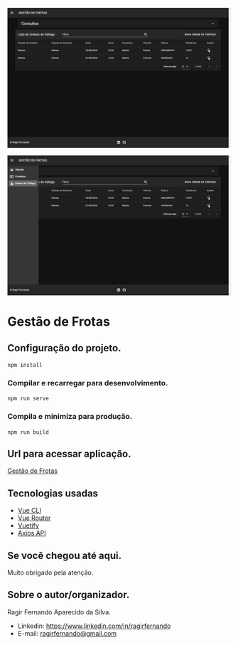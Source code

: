 ![alt text](https://raw.githubusercontent.com/ragirfernando/front-end-ordem-trafego/master/src/imagens/listaOrdensTrafego.png)

![alt text](https://raw.githubusercontent.com/ragirfernando/front-end-ordem-trafego/master/src/imagens/menuLateral.png)


# Gestão de Frotas

## Configuração do projeto.
```
npm install
```

### Compilar e recarregar para desenvolvimento.
```
npm run serve
```

### Compila e minimiza para produção.
```
npm run build
```

## Url para acessar aplicação.
[Gestão de Frotas](https://ordem-trafego.netlify.app/)

## Tecnologias usadas
* [Vue CLI](https://cli.vuejs.org/config/)
* [Vue Router](https://router.vuejs.org/)
* [Vuetify](https://vuetifyjs.com/en/)
* [Axios API](https://github.com/axios/axios)

## Se você chegou até aqui.
Muito obrigado pela atenção.

## Sobre o autor/organizador.
Ragir Fernando Aparecido da Silva.

* Linkedin: https://www.linkedin.com/in/ragirfernando
* E-mail: ragirfernando@gmail.com
